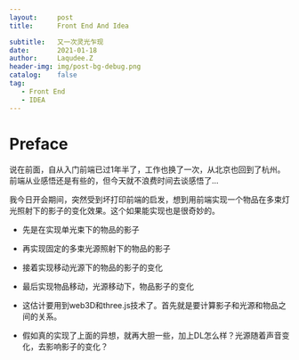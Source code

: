 ```yaml
---
layout:     post
title:      Front End And Idea

subtitle:   又一次灵光乍现
date:       2021-01-18
author:     Laqudee.Z
header-img: img/post-bg-debug.png
catalog:    false
tag:
   - Front End
   - IDEA
---
```


# Preface
说在前面，自从入门前端已过1年半了，工作也换了一次，从北京也回到了杭州。前端从业感悟还是有些的，但今天就不浪费时间去谈感悟了...

我今日开会期间，突然受到坏打印前端的启发，想到用前端实现一个物品在多束灯光照射下的影子的变化效果。这个如果能实现也是很奇妙的。

- 先是在实现单光束下的物品的影子
- 再实现固定的多束光源照射下的物品的影子
- 接着实现移动光源下的物品的影子的变化
- 最后实现物品移动，光源移动下，物品影子的变化

- 这估计要用到web3D和three.js技术了。首先就是要计算影子和光源和物品之间的关系。

- 假如真的实现了上面的异想，就再大胆一些，加上DL怎么样？光源随着声音变化，去影响影子的变化？